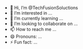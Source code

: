 - 👋 Hi, I’m @TechFusionSoluctions
- 👀 I’m interested in ...
- 🌱 I’m currently learning ...
- 💞️ I’m looking to collaborate on ...
- 📫 How to reach me ...
- 😄 Pronouns: ...
- ⚡ Fun fact: ...

<!---
TechFusionSoluctions/TechFusionSoluctions is a ✨ special ✨ repository because its `README.md` (this file) appears on your GitHub profile.
You can click the Preview link to take a look at your changes.
--->

